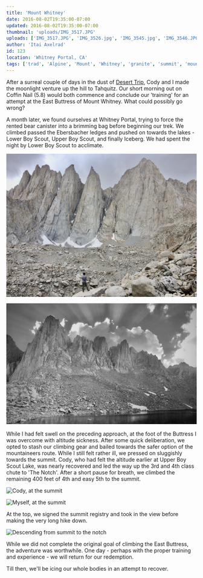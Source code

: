 ```yaml
---
title: 'Mount Whitney'
date: 2016-08-02T19:35:00-07:00
updated: 2016-08-02T19:35:00-07:00
thumbnail: 'uploads/IMG_3517.JPG'
uploads: ['IMG_3517.JPG', 'IMG_3526.jpg', 'IMG_3545.jpg', 'IMG_3546.JPG', 'IMG_3552.JPG']
author: 'Itai Axelrad'
id: 123
location: 'Whitney Portal, CA'
tags: ['trad', 'Alpine', 'Mount', 'Whitney', 'granite', 'summit', 'mountaineers', 'route']
---
```


After a surreal couple of days in the dust of [Desert Trip](https://deserttrip.com/), Cody and I made the moonlight venture up the hill to Tahquitz. Our short morning out on Coffin Nail (5.8) would both commence and conclude our 'training' for an attempt at the East Buttress of Mount Whitney. What could possibly go wrong?

A month later, we found ourselves at Whitney Portal, trying to force the rented bear canister into a brimming bag before beginning our trek. We climbed passed the Ebersbacher ledges and pushed on towards the lakes - Lower Boy Scout, Upper Boy Scout, and finally Iceberg. We had spent the night by Lower Boy Scout to acclimate.

![So close, yet so far](uploads/IMG_3517.JPG)

![The View from Iceberg Lake](uploads/IMG_3526.JPG)

While I had felt swell on the preceding approach, at the foot of the Buttress I was overcome with altitude sickness. After some quick deliberation, we opted to stash our climbing gear and bailed towards the safer option of the mountaineers route. While I still felt rather ill, we pressed on sluggishly towards the summit. Cody, who had felt the altitude earlier at Upper Boy Scout Lake, was nearly recovered and led the way up the 3rd and 4th class chute to 'The Notch'. After a short pause for breath, we climbed the remaining 400 feet of 4th and easy 5th to the summit.

![Cody, at the summit](uploads/IMG_3545.JPG)

![Myself, at the summit](uploads/IMG_3546.JPG)

At the top, we signed the summit registry and took in the view before making the very long hike down.

![Descending from summit to the notch](uploads/IMG_3552.JPG)

While we did not complete the original goal of climbing the East Buttress, the adventure was worthwhile. One day - perhaps with the proper training and experience - we will return for our redemption.

Till then, we'll be icing our whole bodies in an attempt to recover.
